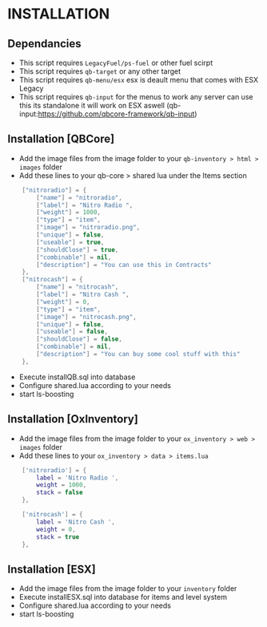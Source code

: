# INSTALLATION

## Dependancies
- This script requires `LegacyFuel/ps-fuel` or other fuel scirpt
- This script requires `qb-target` or any other target
- This script requires `qb-menu/esx` esx is deault menu that comes with ESX Legacy
- This script requires `qb-input` for the menus to work any server can use this its standalone it will work on ESX aswell (qb-input:https://github.com/qbcore-framework/qb-input)

## Installation [QBCore]
- Add the image files from the image folder to your `qb-inventory > html > images` folder
- Add these lines to your qb-core > shared lua under the Items section
```lua
	["nitroradio"] = {
		["name"] = "nitroradio", 			  	
		["label"] = "Nitro Radio ", 		
		["weight"] = 1000, 		
		["type"] = "item", 		
		["image"] = "nitroradio.png", 	
		["unique"] = false,
		["useable"] = true, 	
		["shouldClose"] = true,	   
		["combinable"] = nil,   
		["description"] = "You can use this in Contracts"
	},
	["nitrocash"] = {
		["name"] = "nitrocash", 			  	
		["label"] = "Nitro Cash ", 		
		["weight"] = 0, 		
		["type"] = "item", 		
		["image"] = "nitrocash.png", 	
		["unique"] = false,
		["useable"] = false, 	
		["shouldClose"] = false,	   
		["combinable"] = nil,   
		["description"] = "You can buy some cool stuff with this"
	},
```
- Execute installQB.sql into database
- Configure shared.lua according to your needs
- start ls-boosting

## Installation [OxInventory]
- Add the image files from the image folder to your `ox_inventory > web > images` folder
- Add these lines to your `ox_inventory > data > items.lua`
```lua
	['nitroradio'] = {
		label = 'Nitro Radio ',
		weight = 1000,
		stack = false
	},

	['nitrocash'] = {
		label = 'Nitro Cash ',
		weight = 0,
		stack = true
	},
```

## Installation [ESX]
- Add the image files from the image folder to your `inventory` folder
- Execute installESX.sql into database for items and level system
- Configure shared.lua according to your needs
- start ls-boosting